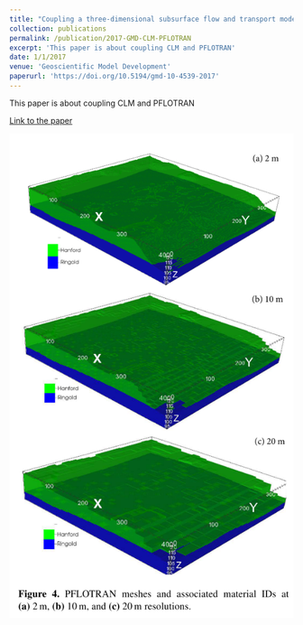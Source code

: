 ```yaml
---
title: "Coupling a three-dimensional subsurface flow and transport model with a land surface model to simulate stream-aquifer-land interactions (CP v1.0). "
collection: publications
permalink: /publication/2017-GMD-CLM-PFLOTRAN
excerpt: 'This paper is about coupling CLM and PFLOTRAN'
date: 1/1/2017
venue: 'Geoscientific Model Development'
paperurl: 'https://doi.org/10.5194/gmd-10-4539-2017'
---
```

This paper is about coupling CLM and PFLOTRAN

[Link to the paper](https://doi.org/10.5194/gmd-10-4539-2017)

![image](../images/papers/2017-GMD-CLM-PFLOTRAN.png)

